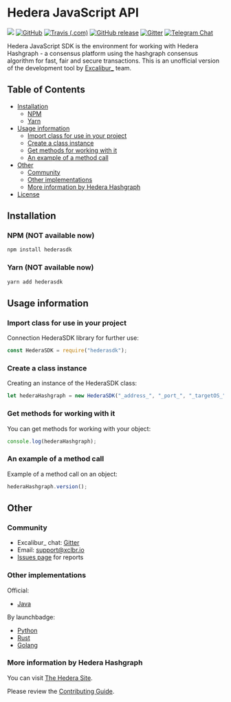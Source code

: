 # Hedera JavaScript API


[![](https://img.shields.io/badge/project-Excalibur__-ef5777.svg?style=popout-square)](https://github.com/xclbrio)
[![GitHub](https://img.shields.io/github/license/xclbrio/hedera-sdk-javascript.svg?style=flat-square)](https://github.com/xclbrio/hedera-sdk-javascript/blob/master/LICENSE)
[![Travis (.com)](https://img.shields.io/travis/com/xclbrio/hedera-sdk-javascript.svg?style=flat-square)](https://travis-ci.com/xclbrio/hedera-sdk-javascript)
[![GitHub release](https://img.shields.io/github/release/xclbrio/hedera-sdk-javascript.svg?style=flat-square)](https://github.com/xclbrio/hedera-sdk-javascript/releases)
[![Gitter](https://img.shields.io/gitter/room/:user/:repo.svg?style=flat-square)](https://gitter.im/xclbrio/Lobby)
[![Telegram Chat](https://img.shields.io/badge/chat-Telegram-blue.svg?style=popout-square)](https://t.me/hashgraphdev_ru)

Hedera JavaScript SDK is the environment for working with Hedera Hashgraph - a consensus platform using the hashgraph consensus algorithm for fast, fair and secure transactions. This is an unofficial version of the development tool by [Excalibur_](https://github.com/xclbrio) team.


## Table of Contents

* [Installation](#installation)
  * [NPM](#npm-not-available-now)
  * [Yarn](#yarn-not-available-now)
* [Usage information](#usage-information)
  * [Import class for use in your project](#import-class-for-use-in-your-project)
  * [Create a class instance](#create-a-class-instance)
  * [Get methods for working with it](#get-methods-for-working-with-it)
  * [An example of a method call](#an-example-of-a-method-call)
* [Other](#other)
  * [Community](#сommunity)
  * [Other implementations](#other-implementations)
  * [More information by Hedera Hashgraph](#more-information-by-hedera-hashgraph)
* [License](#license)

## Installation

### NPM (NOT available now)

```bash
npm install hederasdk
```

### Yarn (NOT available now)

```bash
yarn add hederasdk
```

## Usage information

### Import class for use in your project

Connection HederaSDK library for further use:

```js
const HederaSDK = require("hederasdk");
```

### Create a class instance

Creating an instance of the HederaSDK class:

```js
let hederaHashgraph = new HederaSDK("_address_", "_port_", "_targetOS_");
```

### Get methods for working with it

You can get methods for working with your object:

```js
console.log(hederaHashgraph);
```

### An example of a method call

Example of a method call on an object:

```js
hederaHashgraph.version();
```

## Other

### Community
 * Excalibur_ chat: [Gitter](https://gitter.im/xclbrio/Lobby)
 * Email: support@xclbr.io
 * [Issues page](https://github.com/xclbrio/DLL/issues) for reports
 
### Other implementations

Offiсial:
 * [Java](https://github.com/hashgraph/hedera-sdk-java)
 
By launchbadge:
 * [Python](https://github.com/launchbadge/hedera-sdk-python)
 * [Rust](https://github.com/launchbadge/hedera-sdk-rust)
 * [Golang](https://github.com/launchbadge/hedera-sdk-go)
 
 ### More information by Hedera Hashgraph
You can visit [The Hedera Site](https://www.hedera.com/).

Please review the [Contributing Guide](https://github.com/hashgraph/hedera-sdk-java/blob/master/CONTRIBUTING.md).
